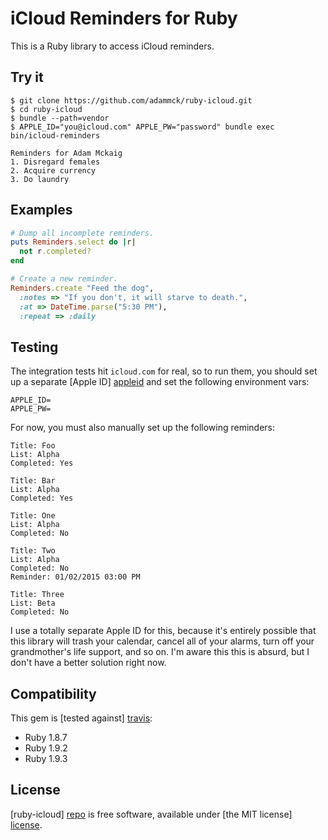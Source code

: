 # iCloud Reminders for Ruby

This is a Ruby library to access iCloud reminders.

## Try it

```
$ git clone https://github.com/adammck/ruby-icloud.git
$ cd ruby-icloud
$ bundle --path=vendor
$ APPLE_ID="you@icloud.com" APPLE_PW="password" bundle exec bin/icloud-reminders

Reminders for Adam Mckaig
1. Disregard females
2. Acquire currency
3. Do laundry
```

## Examples

```ruby
# Dump all incomplete reminders.
puts Reminders.select do |r|
  not r.completed?
end
```

```ruby
# Create a new reminder.
Reminders.create "Feed the dog",
  :notes => "If you don't, it will starve to death.",
  :at => DateTime.parse("5:30 PM"),
  :repeat => :daily
```


## Testing

The integration tests hit `icloud.com` for real, so to run them, you should set
up a separate [Apple ID] [appleid] and set the following environment vars:

```
APPLE_ID=
APPLE_PW=
```

For now, you must also manually set up the following reminders:

```
Title: Foo
List: Alpha
Completed: Yes
```

```
Title: Bar
List: Alpha
Completed: Yes
```

```
Title: One
List: Alpha
Completed: No
```

```
Title: Two
List: Alpha
Completed: No
Reminder: 01/02/2015 03:00 PM
```

```
Title: Three
List: Beta
Completed: No
```

I use a totally separate Apple ID for this, because it's entirely possible that
this library will trash your calendar, cancel all of your alarms, turn off your
grandmother's life support, and so on. I'm aware this this is absurd, but I
don't have a better solution right now.


## Compatibility

This gem is [tested against] [travis]:

* Ruby 1.8.7
* Ruby 1.9.2
* Ruby 1.9.3


## License

[ruby-icloud] [repo] is free software, available under [the MIT license]
[license].




[repo]:    https://github.com/adammck/ruby-icloud
[license]: https://raw.github.com/adammck/ruby-icloud/master/LICENSE
[appleid]: https://appleid.apple.com
[travis]:  http://travis-ci.org/adammck/ruby-icloud
